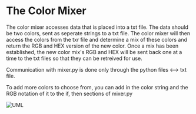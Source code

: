 # The Color Mixer

The color mixer accesses data that is placed into a txt file. The data should be two colors, sent as seperate strings to a txt file. The color mixer will then access the colors from the txr file and determine a mix of these colors and return the RGB and HEX version of the new color. Once a mix has been established, the new color mix's RGB and HEX will be sent back one at a time to the txt files so that they can be retreived for use.

Communication with mixer.py is done only through the python files <--> txt file.

To add more colors to choose from, you can add in the color string and the RGB notation of it to the if, then sections of mixer.py

![UML](https://user-images.githubusercontent.com/91501299/199339134-23afcaf6-75d9-4f52-94e6-de1aa1e7974b.png)
